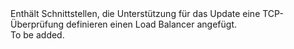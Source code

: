 <Namespace Name="Microsoft.Azure.Management.Network.Fluent.LoadBalancerTcpProbe.UpdateDefinition">
  <Docs>
    <summary>Enthält Schnittstellen, die Unterstützung für das Update eine TCP-Überprüfung definieren einen Load Balancer angefügt.</summary> 
    <remarks>To be added.</remarks>
  </Docs>
</Namespace>
